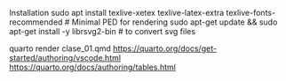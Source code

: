 
Installation
sudo apt install texlive-xetex texlive-latex-extra texlive-fonts-recommended  # Minimal PED for rendering
sudo apt-get update && sudo apt-get install -y librsvg2-bin  # to convert svg files

quarto render clase_01.qmd
https://quarto.org/docs/get-started/authoring/vscode.html
https://quarto.org/docs/authoring/tables.html